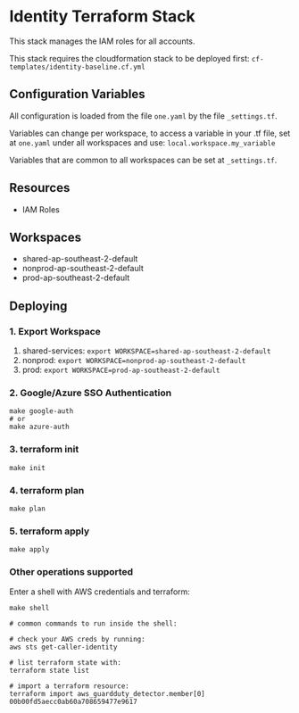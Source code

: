 # Identity Terraform Stack

This stack manages the IAM roles for all accounts.

This stack requires the cloudformation stack to be deployed first: `cf-templates/identity-baseline.cf.yml`

## Configuration Variables

All configuration is loaded from the file `one.yaml` by the file `_settings.tf`.

Variables can change per workspace, to access a variable in your .tf file, set at `one.yaml` under all workspaces and use: `local.workspace.my_variable`

Variables that are common to all workspaces can be set at `_settings.tf`.

## Resources

- IAM Roles

## Workspaces

- shared-ap-southeast-2-default
- nonprod-ap-southeast-2-default
- prod-ap-southeast-2-default

## Deploying

### 1. Export Workspace

1. shared-services: `export WORKSPACE=shared-ap-southeast-2-default`
2. nonprod:         `export WORKSPACE=nonprod-ap-southeast-2-default`
3. prod:            `export WORKSPACE=prod-ap-southeast-2-default`

### 2. Google/Azure SSO Authentication
```
make google-auth
# or
make azure-auth
```

### 3. terraform init
```
make init
```

### 4. terraform plan
```
make plan
```

### 5. terraform apply
```
make apply
```

### Other operations supported
Enter a shell with AWS credentials and terraform:
```
make shell

# common commands to run inside the shell:

# check your AWS creds by running:
aws sts get-caller-identity

# list terraform state with:
terraform state list

# import a terraform resource:
terraform import aws_guardduty_detector.member[0] 00b00fd5aecc0ab60a708659477e9617
```